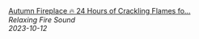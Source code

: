 <!--2024-01-14 01:04:00-->
<div class="yb">
  <a class="nodecor" href="/posts.html?relaks/autumn_fireplace_24_hours_of_crackling_flames_for_sleep_relax_study">
    <img class="preview" data-videoid="-e0fxJTh6rU" src="https://i.ytimg.com/vi/-e0fxJTh6rU/hqdefault.jpg" align="middle" alt="">
  </a>
  <div class="inlbl text">
    <a class="nodecor" href="/posts.html?relaks/autumn_fireplace_24_hours_of_crackling_flames_for_sleep_relax_study">Autumn Fireplace 🔥 24 Hours of Crackling Flames fo...</a><br>
    <i class="smaller2">Relaxing Fire Sound</i><br>
    <i class="smaller3">2023-10-12</i>
  </div>
</div>
